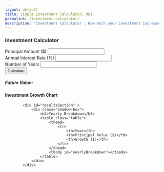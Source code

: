 ```yaml
---
layout: default
title: Simple Investment Calculator, ROI
permalink: /investment-calculator/
description: "Investment Calculator : How much your investment increases based on your contributions, timeframe, expected returns, check the investment charts and tables."
---
```

<!-- Article -->
<div class="container mt-5 " >
    <div class="row">
        <!-- Left side: Input form -->
        <div class="col-md-6">
            <div class="shadow-box">
                <h3 class="text-center">Investment Calculator</h3>
                <form id="calculatorForm">
                    <div class="mb-3">
                        <label for="principal" class="form-label">Principal Amount ($)</label>
                        <input type="number" class="form-control" id="principal" required>
                    </div>
                    <div class="mb-3">
                        <label for="rate" class="form-label">Annual Interest Rate (%)</label>
                        <input type="number" class="form-control" id="rate" step="0.1" required>
                    </div>
                    <!-- <div class="mb-3">
                        <label for="years" class="form-label">Number of Years</label>
                        <input type="number" class="form-control" id="years" max="100" required>
                    </div> -->
                    <div class="mb-3"> 
    <label for="years" class="form-label">Number of Years</label>
    <input type="number" class="form-control" id="years" max="100" required>
    <small id="error-message" style="color: red; display: none;">Age cannot be more than 100 years.</small>
</div>
                    <button type="submit" class="btn btn-primary w-100">Calculate</button>
                </form>
                <div class="mt-4">
                    <h5>Future Value:</h5>
                    <p id="result" class="lead text-primary"></p>
                </div>
            </div>
        </div>
 <!-- Right side: Chart -->
 <div  class="col-md-6">
    <div class="shadow-box">
        <h4 class="text-center">Investment Growth Chart</h4>
        <canvas id="investmentChart" width="400" height="300"></canvas>
    </div>
</div>
    </div>

 <!-- Yearly Breakdown -->
            <div id="resultsSection" >
                <div class="shadow-box">
                    <h4>Yearly Breakdown</h4>
                    <table class="table">
                        <thead>
                            <tr>
                                <th>Year</th>
                                <th>Principal Value ($)</th>
                                <th>Growth ($)</th>
                            </tr>
                        </thead>
                        <tbody id="yearlyBreakdown"></tbody>
                    </table>
                </div>
            </div>

</div>


<script src="https://cdn.jsdelivr.net/npm/@popperjs/core@2.11.6/dist/umd/popper.min.js"></script>
<script src="https://cdn.jsdelivr.net/npm/chart.js"></script>
<script src="{{ '/assets/js/investment.js' | relative_url }}"></script>
    